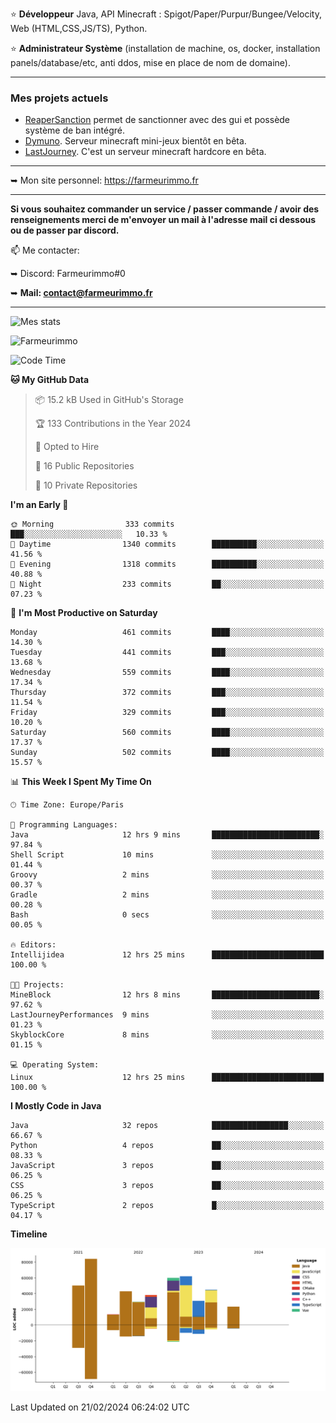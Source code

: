 ⭐ **Développeur** Java, API Minecraft : Spigot/Paper/Purpur/Bungee/Velocity, Web (HTML,CSS,JS/TS), Python.

⭐ **Administrateur Système** (installation de machine, os, docker, installation panels/database/etc, anti ddos, mise en place de nom de domaine).

---

### Mes projets actuels
- [ReaperSanction](https://www.spigotmc.org/resources/reapersanction.89580/) permet de sanctionner avec des gui et possède système de ban intégré.
- [Dymuno](https://discord.gg/dymuno-community-986460742293282886). Serveur minecraft mini-jeux bientôt en bêta.
- [LastJourney](https://lastjourney.fr). C'est un serveur minecraft hardcore en bêta.

---

➥ Mon site personnel: https://farmeurimmo.fr

---

**Si vous souhaitez commander un service / passer commande / avoir des renseignements merci de m'envoyer un mail à l'adresse mail ci dessous ou de passer par discord.**

📫 Me contacter:
 
   ➥ Discord: Farmeurimmo#0
   
   ➥ **Mail: contact@farmeurimmo.fr**

---

![Mes stats](https://github-readme-stats.farmeurimmo.fr/api?username=Farmeurimmo&count_private=true&show_icons=true&theme=radical)

<img src="https://komarev.com/ghpvc/?username=Farmeurimmo" alt="Farmeurimmo" />

<!--START_SECTION:waka-->
![Code Time](http://img.shields.io/badge/Code%20Time-1%2C186%20hrs%2022%20mins-blue)

**🐱 My GitHub Data** 

> 📦 15.2 kB Used in GitHub's Storage 
 > 
> 🏆 133 Contributions in the Year 2024
 > 
> 💼 Opted to Hire
 > 
> 📜 16 Public Repositories 
 > 
> 🔑 10 Private Repositories 
 > 
**I'm an Early 🐤** 

```text
🌞 Morning                333 commits         ███░░░░░░░░░░░░░░░░░░░░░░   10.33 % 
🌆 Daytime                1340 commits        ██████████░░░░░░░░░░░░░░░   41.56 % 
🌃 Evening                1318 commits        ██████████░░░░░░░░░░░░░░░   40.88 % 
🌙 Night                  233 commits         ██░░░░░░░░░░░░░░░░░░░░░░░   07.23 % 
```
📅 **I'm Most Productive on Saturday** 

```text
Monday                   461 commits         ████░░░░░░░░░░░░░░░░░░░░░   14.30 % 
Tuesday                  441 commits         ███░░░░░░░░░░░░░░░░░░░░░░   13.68 % 
Wednesday                559 commits         ████░░░░░░░░░░░░░░░░░░░░░   17.34 % 
Thursday                 372 commits         ███░░░░░░░░░░░░░░░░░░░░░░   11.54 % 
Friday                   329 commits         ███░░░░░░░░░░░░░░░░░░░░░░   10.20 % 
Saturday                 560 commits         ████░░░░░░░░░░░░░░░░░░░░░   17.37 % 
Sunday                   502 commits         ████░░░░░░░░░░░░░░░░░░░░░   15.57 % 
```


📊 **This Week I Spent My Time On** 

```text
🕑︎ Time Zone: Europe/Paris

💬 Programming Languages: 
Java                     12 hrs 9 mins       ████████████████████████░   97.84 % 
Shell Script             10 mins             ░░░░░░░░░░░░░░░░░░░░░░░░░   01.44 % 
Groovy                   2 mins              ░░░░░░░░░░░░░░░░░░░░░░░░░   00.37 % 
Gradle                   2 mins              ░░░░░░░░░░░░░░░░░░░░░░░░░   00.28 % 
Bash                     0 secs              ░░░░░░░░░░░░░░░░░░░░░░░░░   00.05 % 

🔥 Editors: 
Intellijidea             12 hrs 25 mins      █████████████████████████   100.00 % 

🐱‍💻 Projects: 
MineBlock                12 hrs 8 mins       ████████████████████████░   97.62 % 
LastJourneyPerformances  9 mins              ░░░░░░░░░░░░░░░░░░░░░░░░░   01.23 % 
SkyblockCore             8 mins              ░░░░░░░░░░░░░░░░░░░░░░░░░   01.15 % 

💻 Operating System: 
Linux                    12 hrs 25 mins      █████████████████████████   100.00 % 
```

**I Mostly Code in Java** 

```text
Java                     32 repos            █████████████████░░░░░░░░   66.67 % 
Python                   4 repos             ██░░░░░░░░░░░░░░░░░░░░░░░   08.33 % 
JavaScript               3 repos             ██░░░░░░░░░░░░░░░░░░░░░░░   06.25 % 
CSS                      3 repos             ██░░░░░░░░░░░░░░░░░░░░░░░   06.25 % 
TypeScript               2 repos             █░░░░░░░░░░░░░░░░░░░░░░░░   04.17 % 
```



**Timeline**

![Lines of Code chart](https://raw.githubusercontent.com/Farmeurimmo/Farmeurimmo/main/assets/bar_graph.png)


 Last Updated on 21/02/2024 06:24:02 UTC
<!--END_SECTION:waka-->
